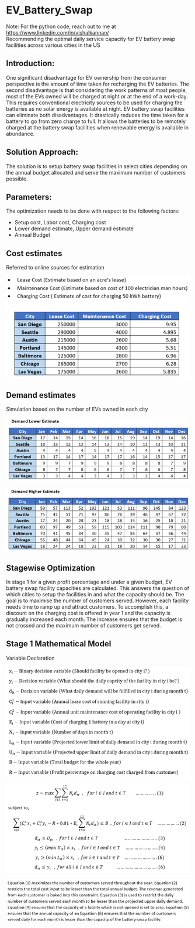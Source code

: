 # EV_Battery_Swap
Note: For the python code, reach out to me at https://www.linkedin.com/in/vishalkannan/  
Recommending the optimal daily service capacity for EV battery swap facilities across various cities in the US

## Introduction:

One significant disadvantage for EV ownership from the consumer perspective is the amount of time taken for recharging the EV batteries.
The second disadvantage is that considering the work patterns of most people, most of the EVs owned will be charged at night or at the end of a work-day.
This requires conventional electricity sources to be used for charging the batteries as no solar energy is available at night.
EV battery swap facilities can eliminate both disadvantages.
It drastically reduces the time taken for a battery to go from zero charge to full.
It allows the batteries to be remotely charged at the battery swap facilities when renewable energy is available in abundance.

## Solution Approach:

The solution is to setup battery swap facilities in select cities depending on the annual budget allocated and serve the maximum number of customers possible.

## Parameters:

The optimization needs to be done with respect to the following factors:
* Setup cost, Labor cost, Charging cost
* Lower demand estimate, Upper demand estimate
* Annual Budget

## Cost estimates

Referred to online sources for estimation

![](Cost_Estimate.png)

## Demand estimates

Simulation based on the number of EVs owned in each city

![](Lower_Demand.png)

![](Upper_Demand.png)

## Stagewise Optimization

In stage 1 for a given profit percentage and under a given budget, EV battery swap facility capacities are calculated. This answers the question of which cities to setup the facilities in and what the capacity should be. The goal is to maximise the number of customers served. However, each facility needs time to ramp up and attract customers. To accomplish this, a discount on the charging cost is offered in year 1 and the capacity is gradually increased each month. The increase ensures that the budget is not crossed and the maximum number of customers get served.

## Stage 1 Mathematical Model

Variable Declaration

![](Variables_Decl.png)

![](Math_Formulation.png)

![](Constraints_Desc.png)
